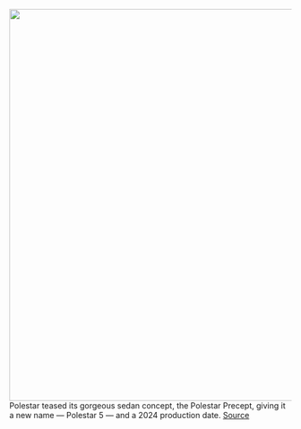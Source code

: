 <img src='https://cdn.vox-cdn.com/thumbor/v6orQbOrtecA2-2YzntiikT_x6Y=/0x0:1839x787/1200x800/filters:focal(712x259:1006x553)/cdn.vox-cdn.com/uploads/chorus_image/image/70183498/640858.0.jpeg' width='700px' /><br/>
Polestar teased its gorgeous sedan concept, the Polestar Precept, giving it a new name — Polestar 5 — and a 2024 production date.
<a href='https://www.theverge.com/2021/11/23/22798880/polestar-5-precept-electric-sedan-tease-2024'> Source <a/>